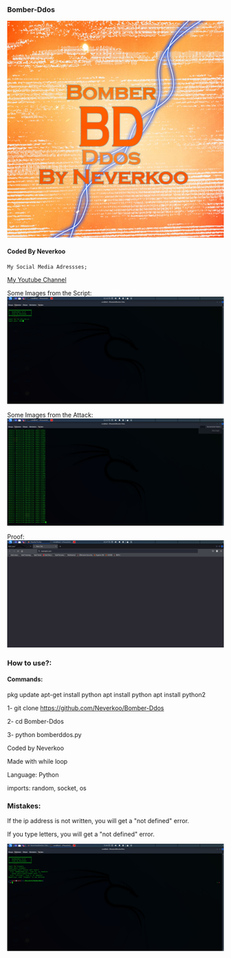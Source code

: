 ### Bomber-Ddos

![Bomber-Ddos](https://github.com/Neverkoo/Bomber-Ddos/blob/main/bomberddos.jpg)

  #### Coded By Neverkoo
	
	My Social Media Adressses;
	
[My Youtube Channel](https://www.youtube.com/channel/UCWPjp3WJ2xpVFuXmqKYdDuA/)

Some Images from the Script:
![Some Images from the Script:](https://github.com/Neverkoo/Bomber-Ddos/blob/main/Screenshot_2022-08-03_14_42_30.png)

Some Images from the Attack:
![Some Images from the Attack:](https://github.com/Neverkoo/Bomber-Ddos/blob/main/Screenshot_2022-08-03_14_42_40.png)

Proof:
![Proof](https://github.com/Neverkoo/Bomber-Ddos/blob/main/Screenshot_2022-08-03_14_47_06.png)

### How to use?:

#### Commands:

pkg update
apt-get install python
apt install python 
apt install python2


1-  git clone https://github.com/Neverkoo/Bomber-Ddos 

2-  cd Bomber-Ddos

3-  python bomberddos.py

Coded by Neverkoo

Made with while loop

Language: Python

imports: random, socket, os

### Mistakes:
If the ip address is not written, you will get a "not defined" error.

If you type letters, you will get a "not defined" error.

![An image of the error](https://github.com/Neverkoo/Bomber-Ddos/blob/main/Screenshot_2022-08-03_11_44_17.png)

